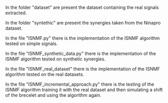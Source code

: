 In the folder "dataset" are present the dataset containing the real signals extracted.

In the folder "syntethic" are present the synergies taken from the Ninapro dataset.

In the file "ISNMF.py" there is the implementation of the ISNMF algorithm tested on simple signals.

In the file "ISNMF_synthetic_data.py" there is the implementation of the ISNMF algorithm tested on synthetic synergies.

In the file "ISNMF_real_dataset" there is the implementation of the ISNMF algorithm tested on the real datasets.

In the file "ISNMF_incremental_approach.py" there is the testing of the ISNMF algorithm training it with the real dataset and then simulating a shift of the brecelet and using the algorithm again.
